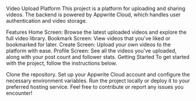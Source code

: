 Video Upload Platform
This project is a platform for uploading and sharing videos. The backend is powered by Appwrite Cloud, which handles user authentication and video storage.

Features
Home Screen: Browse the latest uploaded videos and explore the full video library.
Bookmark Screen: View videos that you've liked or bookmarked for later.
Create Screen: Upload your own videos to the platform with ease.
Profile Screen: See all the videos you've uploaded, along with your post count and follower stats.
Getting Started
To get started with the project, follow the instructions below.

Clone the repository.
Set up your Appwrite Cloud account and configure the necessary environment variables.
Run the project locally or deploy it to your preferred hosting service.
Feel free to contribute or report any issues you encounter!
